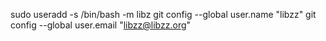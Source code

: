 sudo useradd -s /bin/bash -m libz
git config --global user.name "libzz"
git config --global user.email "libzz@libzz.org"

